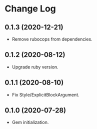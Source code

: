 # Change Log

## 0.1.3 (2020-12-21)

  * Remove rubocops from dependencies.

## 0.1.2 (2020-08-12)

  * Upgrade ruby version.

## 0.1.1 (2020-08-10)

  * Fix Style/ExplicitBlockArgument.

## 0.1.0 (2020-07-28)

  * Gem initialization.
